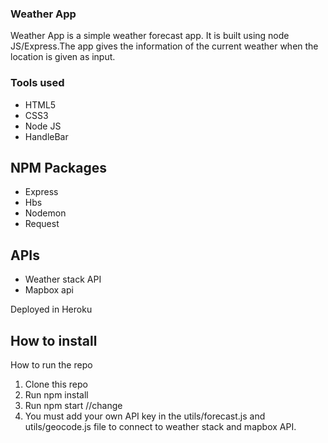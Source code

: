### Weather App

Weather App is a simple weather forecast app. It is built using node JS/Express.The app gives the information of the current weather when the location is given as input.

### Tools used
* HTML5
* CSS3
* Node JS
* HandleBar

## NPM Packages

* Express
* Hbs
* Nodemon
* Request

## APIs

* Weather stack API 
* Mapbox api

Deployed in Heroku

## How to install

How to run the repo
1.	Clone this repo
2.	Run npm install
3.	Run npm start //change
4.	You must add your own API key in the utils/forecast.js and utils/geocode.js file to connect to weather stack and mapbox API.

